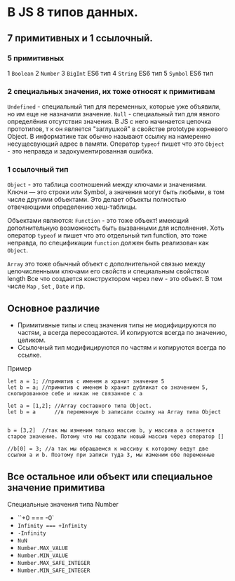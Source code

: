 # В JS 8 типов данных. 
## 7 примитивных и 1 ссылочный.

### 5 примитивных
1 `Boolean`
2 `Number`
3 `BigInt` ES6 тип
4 `String` ES6 тип
5 `Symbol` ES6 тип

### 2 специальных значения, их тоже относят к примитивам
`Undefined` - специальный тип для переменных, которые уже объявили, но им еще не назначили значение.
`Null` - специальный тип для явного определёния отсутствия значения. В JS с него начинается цепочка прототипов, т к он является "заглушкой" в свойстве prototype корневого Object.  В информатике так обычно называют ссылку на намеренно несущесвующий адрес в памяти. 
Оператор `typeof` пишет что это `Object` - это неправда и задокументированная ошибка.

### 1 ссылочный тип
`Object` - это таблица соотношений между ключами и значениями. Ключи — это строки или Symbol, а значения могут быть любыми, в том числе другими объектами. Это делает объекты полностью отвечающими определению хеш-таблицы.

Oбъектами являются:
`Function` - это тоже объект!  имеющий дополнительную возможность быть вызванными для исполнения. Хоть оператор `typeof` и пишет что это отдельный  тип function, это тоже неправда, по спецификации `function` должен быть реализован как `Object`.

`Array` это тоже обычный объект с дополнительной связью между целочисленными ключами его свойств и специальным свойством length
Все что создается конструктором через new - это объект. В том числе
`Map` , `Set` , `Date` и пр.

## Основное различие 
- Примитивные типы и спец значения типы не модифицируются по частям, а всегда пересоздаются. И копируются всегда по значению, целиком.
- Ссылочный тип модифицируются по частям и копируются всегда по ссылке.

Пример
```
let a = 1; //примитив c именем a хранит значение 5
let b = a; //примитив c именем b хранит дубликат со значением 5, скопированное себе и никак не связанное c a
```

```
let a = [1,2]; //Array составного типа Object.
let b = a  	   //в переменную b записали ссылку на Array типа Object


b = [3,2]  //так мы изменим только массив b, у массива a останется старое значение. Потому что мы создали новый массив через оператор [] 

//b[0] = 3; //а так мы обращаемся к массиву к которому ведут две ссылки a и b. Поэтому при записи туда 3, мы изменим обе переменные
```


## Все остальное или объект или специальное значение примитива
 
Специальные значения типа Number
- ``+0 === -0`
- `Infinity === +Infinity`
- `-Infinity`
- `NuN`
- `Number.MAX_VALUE`
- `Number.MIN_VALUE`
- `Number.MAX_SAFE_INTEGER`
- `Number.MIN_SAFE_INTEGER`